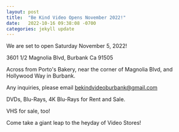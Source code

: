 ```yaml
---
layout: post
title:  "Be Kind Video Opens November 2022!"
date:   2022-10-16 09:38:08 -0700
categories: jekyll update
---
```

We are set to open Saturday November 5, 2022!

3601 1/2 Magnolia Blvd, Burbank Ca 91505

Across from Porto's Bakery, near the corner of Magnolia Blvd, and Hollywood Way in Burbank.

Any inquiries, please email bekindvideoburbank@gmail.com

DVDs, Blu-Rays, 4K Blu-Rays for Rent and Sale.

VHS for sale, too!

Come take a giant leap to the heyday of Video Stores!






